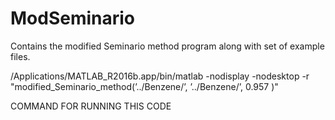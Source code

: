 # ModSeminario
Contains the modified Seminario method program along with set of example files.

/Applications/MATLAB_R2016b.app/bin/matlab  -nodisplay -nodesktop -r "modified_Seminario_method(’../Benzene/’, ’../Benzene/’, 0.957 )"

COMMAND FOR RUNNING THIS CODE 

